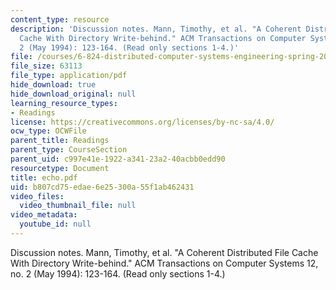 ```yaml
---
content_type: resource
description: 'Discussion notes. Mann, Timothy, et al. "A Coherent Distributed File
  Cache With Directory Write-behind." ACM Transactions on Computer Systems 12, no.
  2 (May 1994): 123-164. (Read only sections 1-4.)'
file: /courses/6-824-distributed-computer-systems-engineering-spring-2006/b807cd75edae6e25300a55f1ab462431_echo.pdf
file_size: 63113
file_type: application/pdf
hide_download: true
hide_download_original: null
learning_resource_types:
- Readings
license: https://creativecommons.org/licenses/by-nc-sa/4.0/
ocw_type: OCWFile
parent_title: Readings
parent_type: CourseSection
parent_uid: c997e41e-1922-a341-23a2-40acbb0edd90
resourcetype: Document
title: echo.pdf
uid: b807cd75-edae-6e25-300a-55f1ab462431
video_files:
  video_thumbnail_file: null
video_metadata:
  youtube_id: null
---
```

Discussion notes. Mann, Timothy, et al. "A Coherent Distributed File Cache With Directory Write-behind." ACM Transactions on Computer Systems 12, no. 2 (May 1994): 123-164. (Read only sections 1-4.)